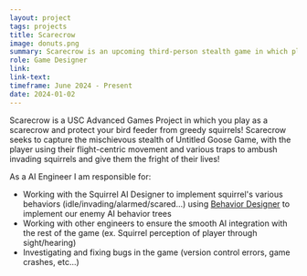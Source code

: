 ```yaml
---
layout: project
tags: projects
title: Scarecrow
image: donuts.png
summary: Scarecrow is an upcoming third-person stealth game in which play as a scarecrow and protect your bird feeder from greedy squirrels!
role: Game Designer
link:
link-text:
timeframe: June 2024 - Present
date: 2024-01-02
---
```

<div class = "textspace mt-8">
<p class = "">Scarecrow is a USC Advanced Games Project in which you play as a scarecrow and protect your bird feeder from greedy squirrels! Scarecrow seeks to capture the mischievous stealth of Untitled Goose Game, with the player using their flight-centric movement and various traps to ambush invading squirrels and give them the fright of their lives!</p>
</div>

<div class = "textspace-no-margin my-8">
<p>As a <span class = "highlight">AI Engineer</span> I am responsible for:</p>
<ul class = "list-disc ml-4">
    <li>Working with the Squirrel AI Designer to implement squirrel's various behaviors (idle/invading/alarmed/scared...) using <a href = "https://rat-economy.com/" class = "highlight underline hover:text-red-800">Behavior Designer</a> to implement our enemy AI behavior trees</li>
    <li>Working with other engineers to ensure the smooth AI integration with the rest of the game  (ex. Squirrel perception of player through sight/hearing)</li>
    <li>Investigating and fixing bugs in the game (version control errors, game crashes, etc...) </li>
</ul>
</div>
